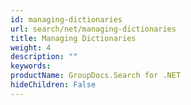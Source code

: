 ```yaml
---
id: managing-dictionaries
url: search/net/managing-dictionaries
title: Managing Dictionaries
weight: 4
description: ""
keywords: 
productName: GroupDocs.Search for .NET
hideChildren: False
---
```

